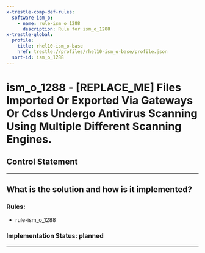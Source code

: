 ```yaml
---
x-trestle-comp-def-rules:
  software-ism_o:
    - name: rule-ism_o_1288
      description: Rule for ism_o_1288
x-trestle-global:
  profile:
    title: rhel10-ism_o-base
    href: trestle://profiles/rhel10-ism_o-base/profile.json
  sort-id: ism_o_1288
---
```


# ism_o_1288 - \[REPLACE_ME\] Files Imported Or Exported Via Gateways Or Cdss Undergo Antivirus Scanning Using Multiple Different Scanning Engines.

## Control Statement

______________________________________________________________________

## What is the solution and how is it implemented?

<!-- For implementation status enter one of: implemented, partial, planned, alternative, not-applicable -->

<!-- Note that the list of rules under ### Rules: is read-only and changes will not be captured after assembly to JSON -->

<!-- Add control implementation description here for control: ism_o_1288 -->

### Rules:

  - rule-ism_o_1288

### Implementation Status: planned

______________________________________________________________________
